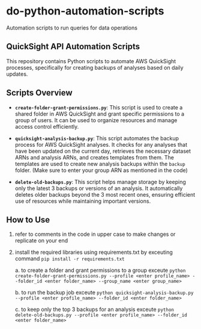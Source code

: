 # do-python-automation-scripts
Automation scripts to run queries for data operations


## QuickSight API Automation Scripts 

This repository contains Python scripts to automate AWS QuickSight processes, specifically for creating backups of analyses based on daily updates.

## Scripts Overview

- **`create-folder-grant-permissions.py`**: 
  This script is used to create a shared folder in AWS QuickSight and grant specific permissions to a group of users. It can be used to organize resources and manage access control efficiently.

- **`quicksight-analysis-backup.py`**: 
  This script automates the backup process for AWS QuickSight analyses. It checks for any analyses that have been updated on the current day, retrieves the necessary dataset ARNs and analysis ARNs, and creates templates from them. The templates are used to create new analysis backups within the `backup` folder. (Make sure to enter your group ARN as mentioned in the code)

- **`delete-old-backups.py`**: 
  This script helps manage storage by keeping only the latest 3 backups or versions of an analysis. It automatically deletes older backups beyond the 3 most recent ones, ensuring efficient use of resources while maintaining important versions.

## How to Use
1. refer to comments in the code in upper case to make changes or replicate on your end
2. install the required libraries using requirements.txt by exceuting command    ``pip install -r requirements.txt``

   a. to create a folder and grant permissions to a group exceute   ``python create-folder-grant-permissions.py --profile <enter profile_name> --folder_id <enter folder_name> --group_name <enter group_name>``

   b. to run the backup job exceute   ``python quicksight-analysis-backup.py --profile <enter profile_name> --folder_id <enter folder_name>``

   c. to keep only the top 3 backups for an analysis exceute   ``python delete-old-backups.py --profile <enter profile_name> --folder_id <enter folder_name>``
